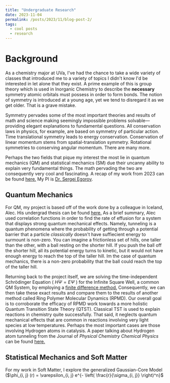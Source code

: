 ```yaml
---
title: "Undergraduate Research"
date: 2023-11-04
permalink: /posts/2023/11/blog-post-2/
tags:
  - cool posts
  - research
---
```

# Background 

As a chemistry major at UVa, I've had the chance to take a wide variety of classes that introduced me to a variety of topics I didn't know I'd be interested in let alone that they exist. A prime example of this is group theory which is used in Inorganic Chemistry to describe the **necessary** symmetry atomic orbitals must possess in order to form bonds. The notion of symmetry is introduced at a young age, yet we tend to disregard it as we get older. That is a grave mistake. 

Symmetry pervades some of the most important theories and results of math and science making seemingly impossible problems solvable— providing elegant explanations to fundamental questions. All conservation laws in physics, for example, are based on symmetry of particular action. Time translational symmetry leads to energy conservation. Conservation of linear momentum stems from spatial-translation symmetry. Rotational symmetries to conserving angular momentum. There are many more.

Perhaps the two fields that pique my interest the most lie in quantum mechanics (QM) and statistical mechanics (SM) due their uncanny ability to explain very fundamental things. The math pervading the two are consequently very cool and fascinating. A recap of my work from 2023 can be found [here.](http://mohan-s1.github.io/files/fall_2023_recap.pdf) My PI is [Dr. Sergei Egorov](https://chemistry.as.virginia.edu/people/profile/sae6z).

## Quantum Mechanics

For QM, my project is based off of the work done by a colleague in Iceland, Alec. His undergrad thesis can be found [here.](http://mohan-s1.github.io/files/Alec-Calculation_of_Quantum_Mechanical_Effusion_Rates.pdf) As a brief summary, Alec used correlation functions in order to find the rate of effusion for a system that displays strong quantum mechanical effects. Namely, tunneling is a quantum phenomena where the probability of getting through a potential barrier that a particle *classically* doesn't have suffiecient energy to surmount is non-zero. You can imagine a frictionless set of hills, one taller than the other, with a ball resting on the shorter hill. If you push the ball off the shorter hill, all its potential energy turns to kinetic, but it would not have enough energy to reach the top of the taller hill. Im the case of quantum mechanics, there is a non-zero probability that the ball could reach the top of the taller hill.

Returning back to the project itself, we are solving the time-independent Schrödinger Equation ( $H \Psi = E \Psi$ ) for the Infinite Square Well, a common QM System, by employing a [finite difference method.](https://youtu.be/YotrBNLFen0?si=a_8_4l78iNXN769w) Consequently, we can then take these exact results and compare them to the results of another method called Ring Polymer Molecular Dynamics (RPMD). Our overall goal is to corroborate the efficacy of RPMD work towards a more holistic Quantum Transition State Theory (QTST). Classical TST is used to explain reactions in chemistry quite successfully. That said, it neglects quantum mechanical effects that are common in reactions involving very light species at low temperatures. Perhaps the most important cases are those involving Hydrogen atoms in catalysis. A paper talking about Hydrogen atom tunneling from the Journal of *Physical Chemistry Chemical Physics* can be found [here.](https://pubs.rsc.org/en/content/articlelanding/2021/cp/d0cp04221h)

## Statistical Mechanics and Soft Matter 

For my work in Soft Matter, I explore the generalized Gaussian-Core Model ($\phi_{i, j} (r) = \varepsilon_{i, j} e^{- \left( \frac{r}{\sigma_{i, j}}  \right)^n}$
